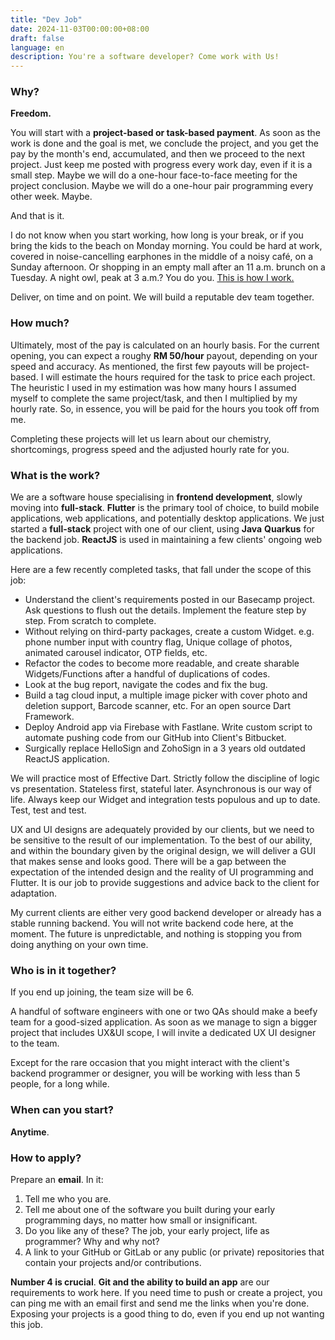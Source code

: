 ```yaml
---
title: "Dev Job"
date: 2024-11-03T00:00:00+08:00
draft: false
language: en
description: You're a software developer? Come work with Us!
---
```


### Why?

**Freedom.**

You will start with a **project-based or task-based payment**. As soon as the work is done and the goal is met, we conclude the project, and you get the pay by the month's end, accumulated, and then we proceed to the next project. Just keep me posted with progress every work day, even if it is a small step. Maybe we will do a one-hour face-to-face meeting for the project conclusion. Maybe we will do a one-hour pair programming every other week. Maybe.

And that is it.

I do not know when you start working, how long is your break, or if you bring the kids to the beach on Monday morning. You could be hard at work, covered in noise-cancelling earphones in the middle of a noisy café, on a Sunday afternoon. Or shopping in an empty mall after an 11 a.m. brunch on a Tuesday. A night owl, peak at 3 a.m.? You do you. [This is how I work.](https://world.hey.com/kuan/my-typical-working-day-110e376b)

Deliver, on time and on point. We will build a reputable dev team together.

### How much?

Ultimately, most of the pay is calculated on an hourly basis. For the current opening, you can expect a roughy **RM 50/hour** payout, depending on your speed and accuracy. As mentioned, the first few payouts will be project-based. I will estimate the hours required for the task to price each project. The heuristic I used in my estimation was how many hours I assumed myself to complete the same project/task, and then I multiplied by my hourly rate. So, in essence, you will be paid for the hours you took off from me.

Completing these projects will let us learn about our chemistry, shortcomings, progress speed and the adjusted hourly rate for you.

### What is the work?

We are a software house specialising in **frontend development**, slowly moving into **full-stack**. **Flutter** is the primary tool of choice, to build mobile applications, web applications, and potentially desktop applications. We just started a **full-stack** project with one of our client, using **Java** **Quarkus** for the backend job. **ReactJS** is used in maintaining a few clients' ongoing web applications. 

Here are a few recently completed tasks, that fall under the scope of this job:

- Understand the client's requirements posted in our Basecamp project. Ask questions to flush out the details. Implement the feature step by step. From scratch to complete.
- Without relying on third-party packages, create a custom Widget. e.g. phone number input with country flag, Unique collage of photos, animated carousel indicator, OTP fields, etc.
- Refactor the codes to become more readable, and create sharable Widgets/Functions after a handful of duplications of codes.
- Look at the bug report, navigate the codes and fix the bug.
- Build a tag cloud input, a multiple image picker with cover photo and deletion support, Barcode scanner, etc. For an open source Dart Framework.
- Deploy Android app via Firebase with Fastlane. Write custom script to automate pushing code from our GitHub into Client's Bitbucket.
- Surgically replace HelloSign and ZohoSign in a 3 years old outdated ReactJS application.

We will practice most of Effective Dart. Strictly follow the discipline of logic vs presentation. Stateless first, stateful later. Asynchronous is our way of life. Always keep our Widget and integration tests populous and up to date. Test, test and test.

UX and UI designs are adequately provided by our clients, but we need to be sensitive to the result of our implementation. To the best of our ability, and within the boundary given by the original design, we will deliver a GUI that makes sense and looks good. There will be a gap between the expectation of the intended design and the reality of UI programming and Flutter. It is our job to provide suggestions and advice back to the client for adaptation.

My current clients are either very good backend developer or already has a stable running backend. You will not write backend code here, at the moment. The future is unpredictable, and nothing is stopping you from doing anything on your own time.

### Who is in it together?

If you end up joining, the team size will be 6.

A handful of software engineers with one or two QAs should make a beefy team for a good-sized application. As soon as we manage to sign a bigger project that includes UX&UI scope, I will invite a dedicated UX UI designer to the team.

Except for the rare occasion that you might interact with the client's backend programmer or designer, you will be working with less than 5 people, for a long while.

### When can you start?

**Anytime**.

### How to apply?

Prepare an **email**. In it:

1.  Tell me who you are.
2.  Tell me about one of the software you built during your early programming days, no matter how small or insignificant.
3.  Do you like any of these? The job, your early project, life as programmer? Why and why not?
4.  A link to your GitHub or GitLab or any public (or private) repositories that contain your projects and/or contributions.

**Number 4 is crucial**. **Git and the ability to build an app** are our requirements to work here. If you need time to push or create a project, you can ping me with an email first and send me the links when you're done. Exposing your projects is a good thing to do, even if you end up not wanting this job.
